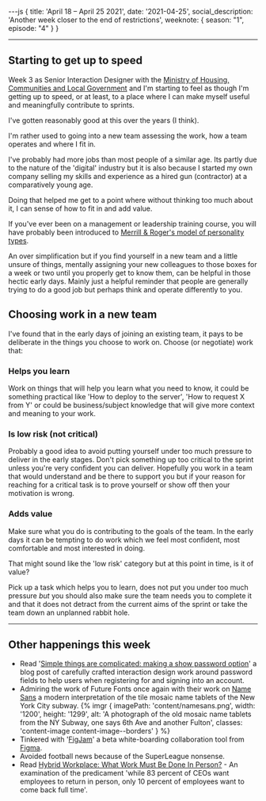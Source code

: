 ---js
{
title: 'April 18 &ndash; April 25 2021',
date: '2021-04-25',
social_description: 'Another week closer to the end of restrictions',
weeknote: {
season: "1",
episode: "4"
}
}

---

## Starting to get up to speed

Week 3 as Senior Interaction Designer with the [Ministry of Housing, Communities and Local Government](https://www.gov.uk/government/organisations/ministry-of-housing-communities-and-local-government) and I'm starting to feel as though I'm getting up to speed, or at least, to a place where I can make myself useful and meaningfully contribute to sprints.

I've gotten reasonably good at this over the years (I think).

I'm rather used to going into a new team assessing the work, how a team operates and where I fit in.

I've probably had more jobs than most people of a similar age. Its partly due to the nature of the 'digital' industry but it is also because I started my own company selling my skills and experience as a hired gun (contractor) at a comparatively young age.

Doing that helped me get to a point where without thinking too much about it, I can sense of how to fit in and add value.

If you've ever been on a management or leadership training course, you will have probably been introduced to [Merrill & Roger's model of personality types](https://psychology.wikia.org/wiki/Social_style#Model).

An over simplification but if you find yourself in a new team and a little unsure of things, mentally assigning your new colleagues to those boxes for a week or two until you properly get to know them, can be helpful in those hectic early days. Mainly just a helpful reminder that people are generally trying to do a good job but perhaps think and operate differently to you.

## Choosing work in a new team

I've found that in the early days of joining an existing team, it pays to be deliberate in the things you choose to work on. Choose (or negotiate) work that:

### Helps you learn

Work on things that will help you learn what you need to know, it could be something practical like 'How to deploy to the server', 'How to request X from Y' or could be business/subject knowledge that will give more context and meaning to your work.

### Is low risk (not critical)

Probably a good idea to avoid putting yourself under too much pressure to deliver in the early stages. Don't pick something up too critical to the sprint unless you're very confident you can deliver. Hopefully you work in a team that would understand and be there to support you but if your reason for reaching for a critical task is to prove yourself or show off then your motivation is wrong.

### Adds value

Make sure what you do is contributing to the goals of the team. In the early days it can be tempting to do work which we feel most confident, most comfortable and most interested in doing.

That might sound like the 'low risk' category but at this point in time, is it of value?

Pick up a task which helps you to learn, does not put you under too much pressure _but_ you should also make sure the team needs you to complete it and that it does not detract from the current aims of the sprint or take the team down an unplanned rabbit hole.

---

## Other happenings this week

- Read '[Simple things are complicated: making a show password option](https://technology.blog.gov.uk/2021/04/19/simple-things-are-complicated-making-a-show-password-option/)' a blog post of carefully crafted interaction design work around password fields to help users when registering for and signing into an account.
- Admiring the work of Future Fonts once again with their work on [Name Sans](https://www.futurefonts.xyz/arrowtype/name-sans?ref=1587) a modern interpretation of the tile mosaic name tablets of the New York City subway.
  {% imgr { imagePath: 'content/namesans.png', width: '1200', height: '1299', alt: 'A photograph of the old mosaic name tablets from the NY Subway, one says 6th Ave and another Fulton', classes: 'content-image content-image--borders' } %}
- Tinkered with '[FigJam](https://www.figma.com/figjam/)' a beta white-boarding collaboration tool from [Figma](https://figma.com).
- Avoided football news because of the SuperLeague nonsense.
- Read [Hybrid Workplace: What Work Must Be Done In Person?](https://academy.nobl.io/in-a-hybrid-workforce-what-work-must-be-done-in-person/) - An examination of the predicament 'while 83 percent of CEOs want employees to return in person, only 10 percent of employees want to come back full time'.
